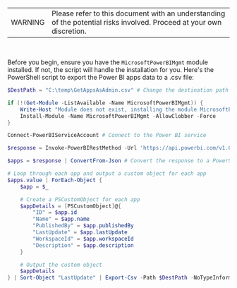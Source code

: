 <br>
<table>
<td>WARNING</td>
<td>Please refer to this document with an understanding of the potential risks involved. Proceed at your own discretion.</td>
</table>
<br>

Before you begin, ensure you have the `MicrosoftPowerBIMgmt` module installed. If not, the script will handle the installation for you. Here's the PowerShell script to export the Power BI apps data to a .csv file:

```powershell
$DestPath = "C:\temp\GetAppsAsAdmin.csv" # Change the destination path accordingly!

if (!(Get-Module -ListAvailable -Name MicrosoftPowerBIMgmt)) {
    Write-Host "Module does not exist, installing the module MicrosoftPowerBIMgmt..."
    Install-Module -Name MicrosoftPowerBIMgmt -AllowClobber -Force
}

Connect-PowerBIServiceAccount # Connect to the Power BI service

$response = Invoke-PowerBIRestMethod -Url 'https://api.powerbi.com/v1.0/myorg/admin/apps?$top=1000' -Method Get

$apps = $response | ConvertFrom-Json # Convert the response to a PowerShell object

# Loop through each app and output a custom object for each app
$apps.value | ForEach-Object {
    $app = $_

    # Create a PSCustomObject for each app
    $appDetails = [PSCustomObject]@{
        "ID" = $app.id
        "Name" = $app.name
        "PublishedBy" = $app.publishedBy
        "LastUpdate" = $app.lastUpdate
        "WorkspaceId" = $app.workspaceId
        "Description" = $app.description
    }

    # Output the custom object
    $appDetails
} | Sort-Object "LastUpdate" | Export-Csv -Path $DestPath -NoTypeInformation
```
